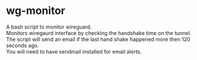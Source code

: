 # wg-monitor
A bash script to monitor wireguard. <br>
Monitors wiregaurd interface by checking the handshake time on the tunnel.<br>
The script will send an email if the last hand shake happened more then 120 seconds ago.<br>
You will need to have sendmail installed for email alerts.

